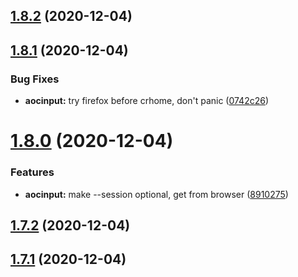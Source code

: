 ## [1.8.2](https://github.com/dds/aoc2020/compare/v1.8.1...v1.8.2) (2020-12-04)



## [1.8.1](https://github.com/dds/aoc2020/compare/v1.8.0...v1.8.1) (2020-12-04)


### Bug Fixes

* **aocinput:** try firefox before crhome, don't panic ([0742c26](https://github.com/dds/aoc2020/commit/0742c2660e23803d89a0699007a9adb4e5058358))



# [1.8.0](https://github.com/dds/aoc2020/compare/v1.7.2...v1.8.0) (2020-12-04)


### Features

* **aocinput:** make --session optional, get from browser ([8910275](https://github.com/dds/aoc2020/commit/891027537151e77f4671ec66d6afcb42f9791f48))



## [1.7.2](https://github.com/dds/aoc2020/compare/v1.7.1...v1.7.2) (2020-12-04)



## [1.7.1](https://github.com/dds/aoc2020/compare/v1.7.0...v1.7.1) (2020-12-04)



